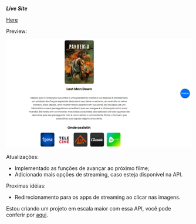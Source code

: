 ***Live Site***

[Here](https://movie-list-flax.vercel.app)

Preview: 

![Desktop](desktop.PNG)

Atualizações: 

* Implementado as funções de avançar ao próximo filme;
* Adicionado mais opções de streaming, caso esteja disponível na API.

Proxímas idéias: 

* Redirecionamento para os apps de streaming ao clicar nas imagens.

Estou criando um projeto em escala maior com essa API, você pode conferir por [aqui](https://github.com/mbarbosasan/movieListFinal).
